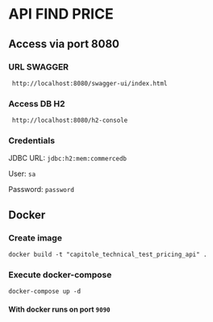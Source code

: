# API FIND PRICE

## Access via port 8080

### URL SWAGGER 
```
 http://localhost:8080/swagger-ui/index.html
```

### Access DB H2
```
 http://localhost:8080/h2-console
```

### Credentials

JDBC URL: ``` jdbc:h2:mem:commercedb ```

User: ``` sa ```

Password: ``` password ```

## Docker

### Create image 
```
docker build -t "capitole_technical_test_pricing_api" .
```

### Execute docker-compose 
```
docker-compose up -d
```

#### With docker runs on port ``` 9090 ```
